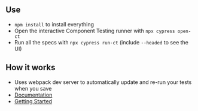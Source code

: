 ## Use

- `npm install` to install everything
- Open the interactive Component Testing runner with `npx cypress open-ct`
- Run all the specs with `npx cypress run-ct` (include `--headed` to see the UI)

## How it works

- Uses webpack dev server to automatically update and re-run your tests when you save
- [Documentation](https://docs.cypress.io/guides/component-testing/introduction)
- [Getting Started](https://www.cypress.io/blog/2021/04/06/introducing-the-cypress-component-test-runner/#getting-started)


